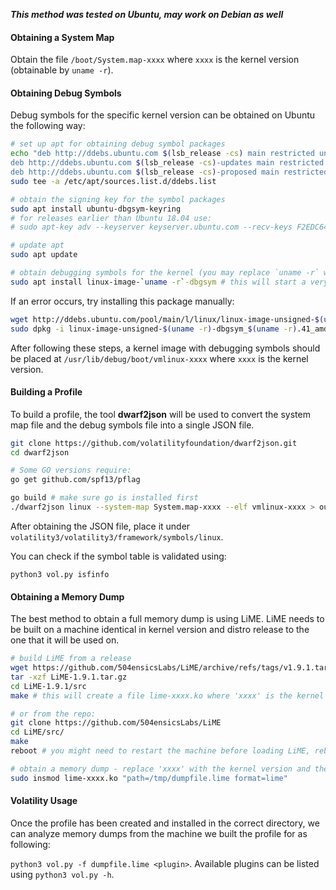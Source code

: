 ***This method was tested on Ubuntu, may work on Debian as well***

#### Obtaining a System Map

Obtain the file `/boot/System.map-xxxx` where `xxxx` is the kernel version (obtainable by `uname -r`).

#### Obtaining Debug Symbols

Debug symbols for the specific kernel version can be obtained on Ubuntu the following way:

```bash
# set up apt for obtaining debug symbol packages
echo "deb http://ddebs.ubuntu.com $(lsb_release -cs) main restricted universe multiverse
deb http://ddebs.ubuntu.com $(lsb_release -cs)-updates main restricted universe multiverse
deb http://ddebs.ubuntu.com $(lsb_release -cs)-proposed main restricted universe multiverse" | \
sudo tee -a /etc/apt/sources.list.d/ddebs.list

# obtain the signing key for the symbol packages
sudo apt install ubuntu-dbgsym-keyring
# for releases earlier than Ubuntu 18.04 use:
# sudo apt-key adv --keyserver keyserver.ubuntu.com --recv-keys F2EDC64DC5AEE1F6B9C621F0C8CAB6595FDFF622

# update apt
sudo apt update

# obtain debugging symbols for the kernel (you may replace `uname -r` with the specific kernel version you need)
sudo apt install linux-image-`uname -r`-dbgsym # this will start a very large download
```

If an error occurs, try installing this package manually:
```bash
wget http://ddebs.ubuntu.com/pool/main/l/linux/linux-image-unsigned-$(uname -r)-dbgsym_$(uname -r).41_amd64.ddeb
sudo dpkg -i linux-image-unsigned-$(uname -r)-dbgsym_$(uname -r).41_amd64.ddeb
```

After following these steps, a kernel image with debugging symbols should be placed at `/usr/lib/debug/boot/vmlinux-xxxx` where `xxxx` is the kernel version.

#### Building a Profile

To build a profile, the tool **dwarf2json** will be used to convert the system map file and the debug symbols file into a single JSON file.

```bash
git clone https://github.com/volatilityfoundation/dwarf2json.git
cd dwarf2json

# Some GO versions require:
go get github.com/spf13/pflag

go build # make sure go is installed first
./dwarf2json linux --system-map System.map-xxxx --elf vmlinux-xxxx > outfile.json # give the output file an appropriate name like Ubuntu-5.4.0-88-generic-Profile.json
```

After obtaining the JSON file, place it under `volatility3/volatility3/framework/symbols/linux`.

You can check if the symbol table is validated using:

```
python3 vol.py isfinfo
```

#### Obtaining a Memory Dump

The best method to obtain a full memory dump is using LiME. LiME needs to be built on a machine identical in kernel version and distro release to the one that it will be used on.

```bash
# build LiME from a release
wget https://github.com/504ensicsLabs/LiME/archive/refs/tags/v1.9.1.tar.gz -O LiME-1.9.1.tar.gz
tar -xzf LiME-1.9.1.tar.gz
cd LiME-1.9.1/src
make # this will create a file lime-xxxx.ko where 'xxxx' is the kernel version

# or from the repo:
git clone https://github.com/504ensicsLabs/LiME
cd LiME/src/
make
reboot # you might need to restart the machine before loading LiME, reboot only if you need it

# obtain a memory dump - replace 'xxxx' with the kernel version and the path with the desired output path
sudo insmod lime-xxxx.ko "path=/tmp/dumpfile.lime format=lime"
```

#### Volatility Usage

Once the profile has been created and installed in the correct directory, we can analyze memory dumps from the machine we built the profile for as following:

`python3 vol.py -f dumpfile.lime <plugin>`. Available plugins can be listed using `python3 vol.py -h`.